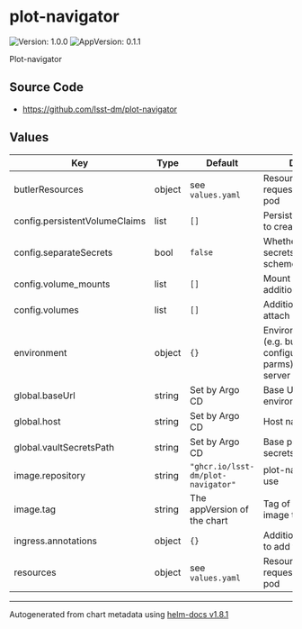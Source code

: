 # plot-navigator

![Version: 1.0.0](https://img.shields.io/badge/Version-1.0.0-informational?style=flat-square) ![AppVersion: 0.1.1](https://img.shields.io/badge/AppVersion-0.1.1-informational?style=flat-square)

Plot-navigator

## Source Code

* <https://github.com/lsst-dm/plot-navigator>

## Values

| Key | Type | Default | Description |
|-----|------|---------|-------------|
| butlerResources | object | see `values.yaml` | Resource limits and requests for the butler pod |
| config.persistentVolumeClaims | list | `[]` | PersistentVolumeClaims to create. |
| config.separateSecrets | bool | `false` | Whether to use the new secrets management scheme |
| config.volume_mounts | list | `[]` | Mount points for additional volumes |
| config.volumes | list | `[]` | Additional volumes to attach |
| environment | object | `{}` | Environment variables (e.g. butler configuration/auth parms) for the nextjs server |
| global.baseUrl | string | Set by Argo CD | Base URL for the environment |
| global.host | string | Set by Argo CD | Host name for ingress |
| global.vaultSecretsPath | string | Set by Argo CD | Base path for Vault secrets |
| image.repository | string | `"ghcr.io/lsst-dm/plot-navigator"` | plot-navigator image to use |
| image.tag | string | The appVersion of the chart | Tag of plot-navigator image to use |
| ingress.annotations | object | `{}` | Additional annotations to add to the ingress |
| resources | object | see `values.yaml` | Resource limits and requests for the nodejs pod |

----------------------------------------------
Autogenerated from chart metadata using [helm-docs v1.8.1](https://github.com/norwoodj/helm-docs/releases/v1.8.1)
